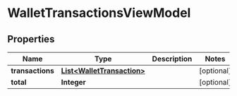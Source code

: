 
# WalletTransactionsViewModel

## Properties
Name | Type | Description | Notes
------------ | ------------- | ------------- | -------------
**transactions** | [**List&lt;WalletTransaction&gt;**](WalletTransaction.md) |  |  [optional]
**total** | **Integer** |  |  [optional]



